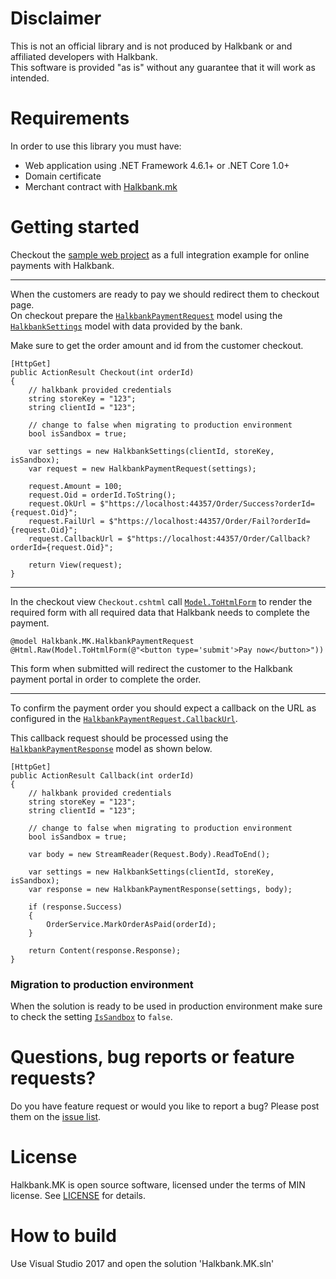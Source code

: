 # Disclaimer

This is not an official library and is not produced by Halkbank or and affiliated developers with Halkbank.  
This software is provided "as is" without any guarantee that it will work as intended.

# Requirements

In order to use this library you must have:
- Web application using .NET Framework 4.6.1+ or .NET Core 1.0+
- Domain certificate
- Merchant contract with [Halkbank.mk](https://www.halkbank.mk/)


# Getting started

Checkout the [sample web project](https://github.com/vgichar/PaymentGateway.Halkbank.MK/tree/master/Halkbank.MK) as a full integration example for online payments with Halkbank.

---

When the customers are ready to pay we should redirect them to checkout page.  
On checkout prepare the [`HalkbankPaymentRequest`](https://github.com/vgichar/PaymentGateway.Halkbank.MK/blob/master/Halkbank.MK/HalkbankPaymentRequest.cs) model using the [`HalkbankSettings`](https://github.com/vgichar/PaymentGateway.Halkbank.MK/blob/master/Halkbank.MK/HalkbankSettings.cs) model with data provided by the bank.  

Make sure to get the order amount and id from the customer checkout.

```
[HttpGet]
public ActionResult Checkout(int orderId)
{
    // halkbank provided credentials
    string storeKey = "123";
    string clientId = "123";
    
    // change to false when migrating to production environment
    bool isSandbox = true;

    var settings = new HalkbankSettings(clientId, storeKey, isSandbox);
    var request = new HalkbankPaymentRequest(settings);

    request.Amount = 100;
    request.Oid = orderId.ToString();
    request.OkUrl = $"https://localhost:44357/Order/Success?orderId={request.Oid}";
    request.FailUrl = $"https://localhost:44357/Order/Fail?orderId={request.Oid}";
    request.CallbackUrl = $"https://localhost:44357/Order/Callback?orderId={request.Oid}";

    return View(request);
}
```

---

In the checkout view `Checkout.cshtml` call [`Model.ToHtmlForm`](https://github.com/vgichar/PaymentGateway.Halkbank.MK/blob/master/Halkbank.MK/HalkbankPaymentRequest.cs) to render the required form with all required data that Halkbank needs to complete the payment.  

```
@model Halkbank.MK.HalkbankPaymentRequest
@Html.Raw(Model.ToHtmlForm(@"<button type='submit'>Pay now</button>"))
```

This form when submitted will redirect the customer to the Halkbank payment portal in order to complete the order.

---

To confirm the payment order you should expect a callback on the URL as configured in the [`HalkbankPaymentRequest.CallbackUrl`](https://github.com/vgichar/PaymentGateway.Halkbank.MK/blob/master/Halkbank.MK/HalkbankPaymentRequest.cs).  

This callback request should be processed using the [`HalkbankPaymentResponse`](https://github.com/vgichar/PaymentGateway.Halkbank.MK/blob/master/Halkbank.MK/HalkbankPaymentResponse.cs) model as shown below.


```
[HttpGet]
public ActionResult Callback(int orderId)
{
    // halkbank provided credentials
    string storeKey = "123";
    string clientId = "123";
    
    // change to false when migrating to production environment
    bool isSandbox = true;

    var body = new StreamReader(Request.Body).ReadToEnd();

    var settings = new HalkbankSettings(clientId, storeKey, isSandbox);
    var response = new HalkbankPaymentResponse(settings, body);

    if (response.Success)
    {
    	OrderService.MarkOrderAsPaid(orderId);
    }

    return Content(response.Response);
}
```

### Migration to production environment
When the solution is ready to be used in production environment make sure to check the setting [`IsSandbox`](HalkbankSettings.IsSandbox) to `false`.

# Questions, bug reports or feature requests?
Do you have feature request or would you like to report a bug? Please post them on the [issue list](https://github.com/vgichar/PaymentGateway.Halkbank.MK/issues).

# License
Halkbank.MK is open source software, licensed under the terms of MIN license. See [LICENSE](https://github.com/vgichar/PaymentGateway.Halkbank.MK/blob/master/LICENSE) for details.

# How to build
Use Visual Studio 2017 and open the solution 'Halkbank.MK.sln'
